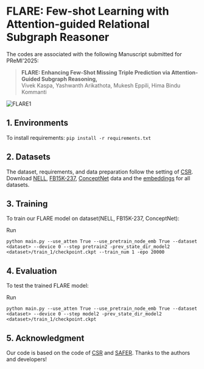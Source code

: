 
# FLARE: Few-shot Learning with Attention-guided Relational Subgraph Reasoner

The codes are associated with the following Manuscript submitted for PReMI'2025:

>**FLARE: Enhancing Few-Shot Missing Triple Prediction via Attention-Guided Subgraph Reasoning,**    
>Vivek Kaspa, Yashwanth Arikathota, Mukesh Eppili, Hima Bindu Kommanti


![FLARE1](https://github.com/user-attachments/assets/c2fe7b2b-91c9-40bf-a60c-289094046a6e)

## 1. Environments

To install requirements:
```pip install -r requirements.txt```

## 2. Datasets

The dataset, requirements, and data preparation follow the setting of [CSR](https://github.com/snap-stanford/csr). 
Download [NELL](http://snap.stanford.edu/csr/NELL.zip), [FB15K-237](http://snap.stanford.edu/csr/FB15K-237.zip), [ConceptNet](http://snap.stanford.edu/csr/ConceptNet.zip) data and the [embeddings](http://snap.stanford.edu/csr/embedding.zip) for all datasets. 

## 3. Training

To train our FLARE model on dataset(NELL, FB15K-237, ConceptNet):

Run

    python main.py --use_atten True --use_pretrain_node_emb True --dataset <dataset> --device 0 --step pretrain2 -prev_state_dir_model2 <dataset>/train_1/checkpoint.ckpt --train_num 1 -epo 20000 

## 4. Evaluation

To test the trained FLARE model:

Run

    python main.py --use_atten True --use_pretrain_node_emb True --dataset <dataset> --device 0 --step model2 -prev_state_dir_model2 <dataset>/train_1/checkpoint.ckpt

## 5. Acknowledgment

Our code is based on the code of [CSR](https://github.com/snap-stanford/csr) and [SAFER](https://github.com/HaochenLiu2000/SAFER). Thanks to the authors and developers!







